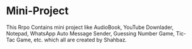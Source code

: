 # Mini-Project
This Rrpo Contains mini project like
AudioBook,
YouTube Downlader,
Notepad,
WhatsApp Auto Message Sender,
Guessing Number Game,
Tic-Tac Game, etc.
which all are created by Shahbaz.
